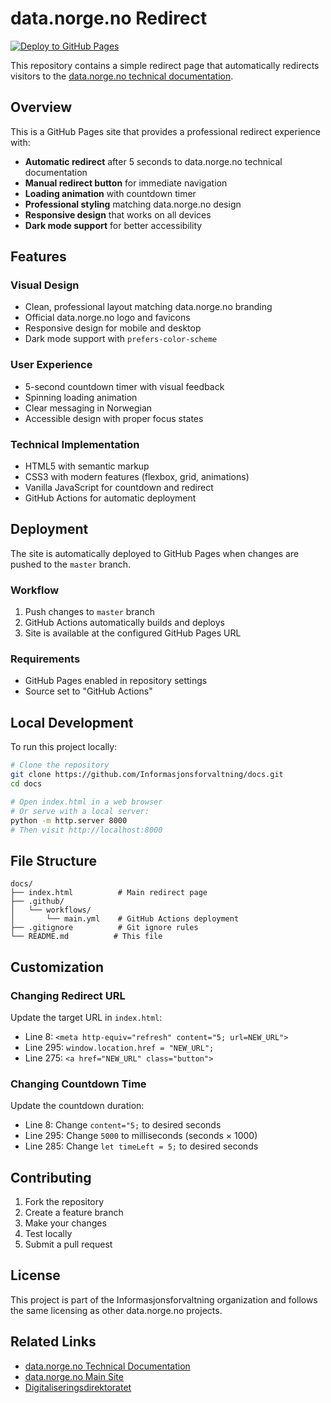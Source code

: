 # data.norge.no Redirect

[![Deploy to GitHub Pages](https://github.com/Informasjonsforvaltning/docs/actions/workflows/main.yml/badge.svg)](https://github.com/Informasjonsforvaltning/docs/actions/workflows/main.yml)

This repository contains a simple redirect page that automatically redirects visitors to the [data.norge.no technical documentation](https://data.norge.no/nb/technical).

## Overview

This is a GitHub Pages site that provides a professional redirect experience with:

- **Automatic redirect** after 5 seconds to data.norge.no technical documentation
- **Manual redirect button** for immediate navigation
- **Loading animation** with countdown timer
- **Professional styling** matching data.norge.no design
- **Responsive design** that works on all devices
- **Dark mode support** for better accessibility

## Features

### Visual Design

- Clean, professional layout matching data.norge.no branding
- Official data.norge.no logo and favicons
- Responsive design for mobile and desktop
- Dark mode support with `prefers-color-scheme`

### User Experience

- 5-second countdown timer with visual feedback
- Spinning loading animation
- Clear messaging in Norwegian
- Accessible design with proper focus states

### Technical Implementation

- HTML5 with semantic markup
- CSS3 with modern features (flexbox, grid, animations)
- Vanilla JavaScript for countdown and redirect
- GitHub Actions for automatic deployment

## Deployment

The site is automatically deployed to GitHub Pages when changes are pushed to the `master` branch.

### Workflow

1. Push changes to `master` branch
2. GitHub Actions automatically builds and deploys
3. Site is available at the configured GitHub Pages URL

### Requirements

- GitHub Pages enabled in repository settings
- Source set to "GitHub Actions"

## Local Development

To run this project locally:

```bash
# Clone the repository
git clone https://github.com/Informasjonsforvaltning/docs.git
cd docs

# Open index.html in a web browser
# Or serve with a local server:
python -m http.server 8000
# Then visit http://localhost:8000
```

## File Structure

```
docs/
├── index.html          # Main redirect page
├── .github/
│   └── workflows/
│       └── main.yml    # GitHub Actions deployment
├── .gitignore          # Git ignore rules
└── README.md          # This file
```

## Customization

### Changing Redirect URL

Update the target URL in `index.html`:

- Line 8: `<meta http-equiv="refresh" content="5; url=NEW_URL">`
- Line 295: `window.location.href = "NEW_URL";`
- Line 275: `<a href="NEW_URL" class="button">`

### Changing Countdown Time

Update the countdown duration:

- Line 8: Change `content="5;` to desired seconds
- Line 295: Change `5000` to milliseconds (seconds × 1000)
- Line 285: Change `let timeLeft = 5;` to desired seconds

## Contributing

1. Fork the repository
2. Create a feature branch
3. Make your changes
4. Test locally
5. Submit a pull request

## License

This project is part of the Informasjonsforvaltning organization and follows the same licensing as other data.norge.no projects.

## Related Links

- [data.norge.no Technical Documentation](https://data.norge.no/nb/technical)
- [data.norge.no Main Site](https://data.norge.no)
- [Digitaliseringsdirektoratet](https://www.digdir.no/)
